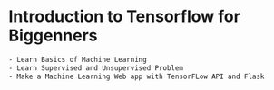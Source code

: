 # Introduction to Tensorflow for Biggenners
```sh
- Learn Basics of Machine Learning
- Learn Supervised and Unsupervised Problem
- Make a Machine Learning Web app with TensorFLow API and Flask
```
